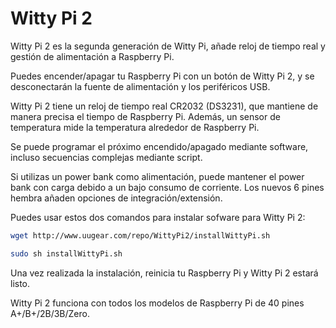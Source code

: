 <!--
---
name: Witty Pi 2
class: board
type: power,rtc
formfactor: HAT
manufacturer: UUGear
description: Realtime clock and power management for Raspberry Pi
url: http://www.uugear.com/product/wittypi2/
github: https://github.com/uugear/Witty-Pi-2
buy: http://www.uugear.com/product/wittypi2/
image: 'uugear-witty-pi-2.png'
pincount: 40
eeprom: no
power: 5v,3v3
pin:
  '3':
    name: SDA
    mode: i2c
  '5':
    name: SCL
    mode: i2c
  '7':
    name: HALT
    mode: input
  '11':
    name: LED
    mode: output
i2c:
  '0x68':
    name: DS3231
    device: DS3231
-->
# Witty Pi 2

Witty Pi 2 es la segunda generación de Witty Pi, añade reloj de tiempo real y gestión de alimentación a Raspberry Pi.

Puedes encender/apagar tu Raspberry Pi con un botón de Witty Pi 2, y se desconectarán la fuente de alimentación y los periféricos USB.

Witty Pi 2 tiene un reloj de tiempo real CR2032 (DS3231), que mantiene de manera precisa el tiempo de Raspberry Pi. Además, un sensor de temperatura mide la temperatura alrededor de Raspberry Pi.

Se puede programar el próximo encendido/apagado mediante software, incluso secuencias complejas mediante script.

Si utilizas un power bank como alimentación, puede mantener el power bank con carga debido a un bajo consumo de corriente. Los nuevos 6 pines hembra añaden opciones de integración/extensión.

Puedes usar estos dos comandos para instalar sofware para Witty Pi 2:

```bash
wget http://www.uugear.com/repo/WittyPi2/installWittyPi.sh

sudo sh installWittyPi.sh
```
Una vez realizada la instalación, reinicia tu Raspberry Pi y Witty Pi 2 estará listo.

Witty Pi 2 funciona con todos los modelos de Raspberry Pi de 40 pines A+/B+/2B/3B/Zero.
